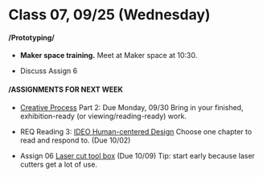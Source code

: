 # Class 07, 09/25 (Wednesday)


#### /Prototyping/

* **Maker space training.** Meet at Maker space at 10:30.  

* Discuss Assign 6


#### /ASSIGNMENTS FOR NEXT WEEK


* [Creative Process](creative_process.md) Part 2: Due Monday, 09/30 Bring in your finished, exhibition-ready (or viewing/reading-ready) work. 

* REQ Reading 3: [IDEO Human-centered Design](https://drive.google.com/file/d/187hYjorIpv2Xf7bAYMwlq7lHGVv9USq3/view?usp=sharing) Choose one chapter to read and respond to. (Due 10/02) 

* Assign 06 [Laser cut tool box](lasercut.md) (Due 10/09) Tip: start early because laser cutters get a lot of use.
